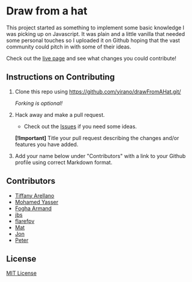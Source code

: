 # Draw from a hat

This project started as something to implement some basic knowledge I was picking up on Javascript. It was plain and a little vanilla that needed some personal touches so I uploaded it on Github hoping that the vast community could pitch in with some of their ideas. <br />

Check out the [live page](https://yirano.github.io/drawFromAHat/src/) and see what changes you could contribute!


## Instructions on Contributing

  1. Clone this repo using https://github.com/yirano/drawFromAHat.git/ <br />

      _Forking is optional!_
  2. Hack away and make a pull request. <br />
     
     - Check out the [Issues](https://github.com/yirano/drawFromAHat/issues) if you need some ideas.
   
      **[!Important]** Title your pull request describing the changes and/or features you have added. 

  3. Add your name below under "Contributors" with a link to your Github profile using correct Markdown format.

## Contributors

  * [Tiffany Arellano](https://github.com/yirano)
  * [Mohamed Yasser](https://github.com/MohamedYasser97)
  * [Fogha Armand](https://github.com/Fogha)
  * [jbs](https://github.com/lordjbs)
  * [flarefpv](https://github.com/flarefpv)
  * [Mat](https://github.com/alvinmatias69)
  * [Jon](https://github.com/jonmoon74)
  * [Peter](https://github.com/ppgeyser)

## License
[MIT License](https://opensource.org/licenses/mit-license.php)
